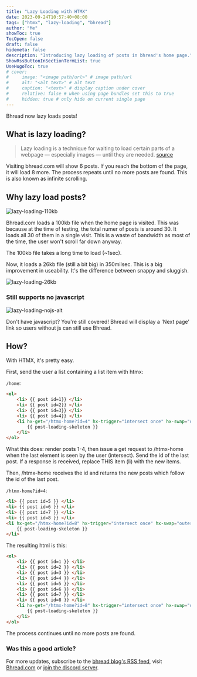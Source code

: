 ```yaml
---
title: "Lazy Loading with HTMX"
date: 2023-09-24T10:57:40+08:00
tags: ["htmx", "lazy-loading", "bhread"]
author: "Me"
showToc: true
TocOpen: false
draft: false
hidemeta: false
description: "Introducing lazy loading of posts in bhread's home page."
ShowRssButtonInSectionTermList: true
UseHugoToc: true
# cover:
#     image: "<image path/url>" # image path/url
#     alt: "<alt text>" # alt text
#     caption: "<text>" # display caption under cover
#     relative: false # when using page bundles set this to true
#     hidden: true # only hide on current single page
---
```


Bhread now lazy loads posts!

## What is lazy loading? 

> Lazy loading is a technique for waiting to load certain parts of a webpage — especially images — until they are needed. 
> [source](https://www.cloudflare.com/learning/performance/what-is-lazy-loading/)

Visiting bhread.com will show 6 posts. If you reach the bottom of the page, it will load 8 more. The process repeats until
no more posts are found. This is also known as infinite scrolling.

## Why lazy load posts?

![lazy-loading-110kb](/images/lazy-loading-110kb.png)

Bhread.com loads a 100kb file when the home page is visited. This was because at the time of testing, the total numer of posts is around 30.
It loads all 30 of them in a single visit. This is a waste of bandwidth as most of the time, the user won't scroll far down anyway.

The 100kb file takes a long time to load (~1sec).

Now, it loads a 26kb file (still a bit big) in 350milsec. This is a big improvement in useability. It's the difference between snappy and sluggish.

![lazy-loading-26kb](/images/lazy-loading-26kb.png)

### Still supports no javascript

![lazy-loading-nojs-alt](/images/lazy-loading-nojs-alt.png)

Don't have javascript? You're still covered! Bhread will display a 'Next page' link so users without js can still use Bhread.


## How?

With HTMX, it's pretty easy.

First, send the user a list containing a list item with htmx:

`/home`:
```html
<ol>
    <li> {{ post id=1}} </li>
    <li> {{ post id=2}} </li>
    <li> {{ post id=3}} </li>
    <li> {{ post id=4}} </li>
    <li hx-get="/htmx-home?id=4" hx-trigger="intersect once" hx-swap="outerHTML" >
        {{ post-loading-skeleton }} 
    </li>
</ol>
```

What this does: render posts 1-4, then issue a get request to /htmx-home when the last element is seen by the user (intersect). Send the id of the last post.
If a response is received, replace THIS item  (li) with the new items.

Then, /htmx-home receives the id and returns the new posts which follow the id of the last post.

`/htmx-home?id=4`:
```html
<li> {{ post id=5 }} </li>
<li> {{ post id=6 }} </li>
<li> {{ post id=7 }} </li>
<li> {{ post id=8 }} </li>
<li hx-get="/htmx-home?id=8" hx-trigger="intersect once" hx-swap="outerHTML" >
    {{ post-loading-skeleton }} 
</li>
```

The resulting html is this:

```html
<ol>
    <li> {{ post id=1 }} </li>
    <li> {{ post id=2 }} </li>
    <li> {{ post id=3 }} </li>
    <li> {{ post id=4 }} </li>
    <li> {{ post id=5 }} </li>
    <li> {{ post id=6 }} </li>
    <li> {{ post id=7 }} </li>
    <li> {{ post id=8 }} </li>
    <li hx-get="/htmx-home?id=8" hx-trigger="intersect once" hx-swap="outerHTML" >
        {{ post-loading-skeleton }} 
    </li>
</ol>
```

The process continues until no more posts are found.


### Was this a good article?

For more updates, subscribe to the [bhread blog's RSS feed](https://blog.bhread.com/index.xml), visit [Bhread.com](https://bhread.com) or [join the discord server](https://blog.bhread.com/posts/bhread-discord-server/).

